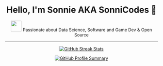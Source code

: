 <h1 align="center">Hello, I'm Sonnie AKA SonniCodes 🚀</h1>

<p align="center">
  <img src="https://media.giphy.com/media/hvRJCLFzcasrR4ia7z/giphy.gif" width="35">
  Passionate about Data Science, Software and Game Dev & Open Source
</p>

---
<p align="center">
  <a href="https://github.com/dynasty-29">
    <img src="https://github-readme-streak-stats.herokuapp.com/?user=dynasty-29&theme=tokyonight&hide_border=true" alt="GitHub Streak Stats" />
  </a>
</p>

 <p align="center">
  <a href="https://github.com/dynasty-29">
    <img src="https://github-profile-summary-cards.vercel.app/api/cards/profile-details?username=dynasty-29&theme=github_dark" alt="GitHub Profile Summary" />
  </a>
</p>
<!--
<div style="display: flex; flex-wrap: wrap; justify-content: center; gap: 10px;">
  <a href="https://github.com/dynasty-29">
    <img src="https://github-profile-summary-cards.vercel.app/api/cards/stats?username=dynasty-29&theme=github_dark" alt="GitHub Stats" />
  </a>
  <a href="https://github.com/dynasty-29">
    <img src="https://github-profile-summary-cards.vercel.app/api/cards/repos-per-language?username=dynasty-29&theme=github_dark" alt="Top Languages by Repo" />
  </a>
  <a href="https://github.com/dynasty-29">
    <img src="https://github-profile-summary-cards.vercel.app/api/cards/most-commit-language?username=dynasty-29&theme=github_dark" alt="Most Used Languages" />
  </a>
</div>



 ### 🛠️ Tech Stack

#### 🔹 Programming Languages  
![Python](https://img.shields.io/badge/Python-3776AB?style=for-the-badge&logo=python&logoColor=white)  
![R](https://img.shields.io/badge/R-276DC3?style=for-the-badge&logo=r&logoColor=white)  
![JavaScript](https://img.shields.io/badge/JavaScript-F7DF1E?style=for-the-badge&logo=javascript&logoColor=black)  
![SQL](https://img.shields.io/badge/SQL-4479A1?style=for-the-badge&logo=postgresql&logoColor=white)  

#### 🔹 Data Science & Visualization  
![Pandas](https://img.shields.io/badge/Pandas-150458?style=for-the-badge&logo=pandas&logoColor=white)  
![NumPy](https://img.shields.io/badge/NumPy-013243?style=for-the-badge&logo=numpy&logoColor=white)  
![Matplotlib](https://img.shields.io/badge/Matplotlib-11557C?style=for-the-badge&logo=python&logoColor=white)  
![Seaborn](https://img.shields.io/badge/Seaborn-005F73?style=for-the-badge&logo=python&logoColor=white)  

#### 🔹 Web & Game Development  
![React](https://img.shields.io/badge/React-20232A?style=for-the-badge&logo=react&logoColor=61DAFB)  
![HTML5](https://img.shields.io/badge/HTML5-E34F26?style=for-the-badge&logo=html5&logoColor=white)  
![CSS3](https://img.shields.io/badge/CSS3-1572B6?style=for-the-badge&logo=css3&logoColor=white)  
![Unity](https://img.shields.io/badge/Unity-000000?style=for-the-badge&logo=unity&logoColor=white)  

#### 🔹 Tools & Platforms  
![GitHub](https://img.shields.io/badge/GitHub-181717?style=for-the-badge&logo=github&logoColor=white)  
![Google Colab](https://img.shields.io/badge/Google%20Colab-F9AB00?style=for-the-badge&logo=googlecolab&logoColor=black)  
![VS Code](https://img.shields.io/badge/VS%20Code-007ACC?style=for-the-badge&logo=visualstudiocode&logoColor=white)  

---


---

### 🔥 Featured Projects
🚀 **[Secret Letters](https://github.com/dynasty-29/secret-letters)** – A word game blending creativity and strategy.  
🎯 **[NLP Location Detection](https://github.com/dynasty-29/nlp-location)** – Natural language processing project for identifying locations in tweets.  
📊 **[Game Jam Dashboard](https://github.com/dynasty-29/game-jam-dashboard)** – Interactive visualizations and analytics for game jam participants.  

---

### 💬 Connect with Me  
📧 Email: [your.email@example.com](mailto:your.email@example.com)  
💼 LinkedIn: [Your Profile](https://www.linkedin.com/in/yourprofile)  
🐦 Twitter: [@SonniCodes](https://twitter.com/sonnicodes)  
🎮 Discord: Sonnie#XXXX  
-->
---

⭐ **"Turning ideas into reality with code, data & creativity!"** ⭐



